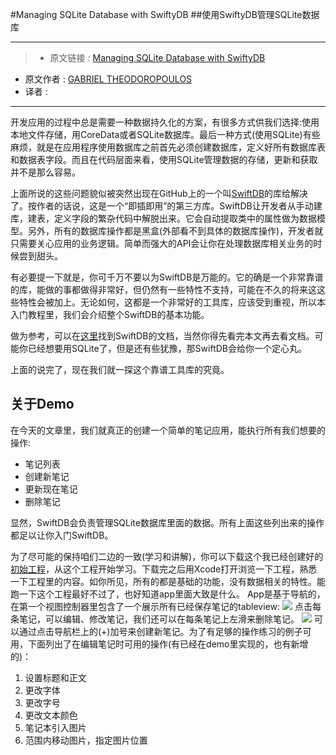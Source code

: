 #Managing SQLite Database with SwiftyDB
##使用SwiftyDB管理SQLite数据库

***

>* 原文链接 : [Managing SQLite Database with SwiftyDB](http://www.appcoda.com/swiftydb/)
* 原文作者 : [GABRIEL THEODOROPOULOS](http://www.appcoda.com/author/gabrielth/)
* 译者 : []()

***

开发应用的过程中总是需要一种数据持久化的方案，有很多方式供我们选择:使用本地文件存储，用CoreData或者SQLite数据库。最后一种方式(使用SQLite)有些麻烦，就是在应用程序使用数据库之前首先必须创建数据库，定义好所有数据库表和数据表字段。而且在代码层面来看，使用SQLite管理数据的存储，更新和获取并不是那么容易。

上面所说的这些问题貌似被突然出现在GitHub上的一个叫[SwiftDB](https://github.com/Oyvindkg/swiftydb)的库给解决了。按作者的话说，这是一个“即插即用”的第三方库。SwiftDB让开发者从手动建库，建表，定义字段的繁杂代码中解脱出来。它会自动提取类中的属性做为数据模型。另外，所有的数据库操作都是黑盒(外部看不到具体的数据库操作)，开发者就只需要关心应用的业务逻辑。简单而强大的API会让你在处理数据库相关业务的时候尝到甜头。

有必要提一下就是，你可千万不要以为SwiftDB是万能的。它的确是一个非常靠谱的库，能做的事都做得非常好，但仍然有一些特性不支持，可能在不久的将来这这些特性会被加上。无论如何，这都是一个非常好的工具库，应该受到重视，所以本入门教程里，我们会介绍整个SwiftDB的基本功能。

做为参考，可以在[这里](http://oyvindkg.github.io/swiftydb/)找到SwiftDB的文档，当然你得先看完本文再去看文档。可能你已经想要用SQLite了，但是还有些犹豫，那SwiftDB会给你一个定心丸。

上面的说完了，现在我们就一探这个靠谱工具库的究竟。

## 关于Demo

在今天的文章里，我们就真正的创建一个简单的笔记应用，能执行所有我们想要的操作:

- 笔记列表
- 创建新笔记
- 更新现在笔记
- 删除笔记

显然，SwiftDB会负责管理SQLite数据库里面的数据。所有上面这些列出来的操作都足以让你入门SwiftDB。

为了尽可能的保持咱们二边的一致(学习和讲解)，你可以下载这个我已经创建好的[初始工程](https://github.com/appcoda/SwiftyDB-Demo/blob/master/NotesDBStarter.zip?raw=true)，从这个工程开始学习。下载完之后用Xcode打开浏览一下工程，熟悉一下工程里的内容。如你所见，所有的都是基础的功能，没有数据相关的特性。能跑一下这个工程最好不过了，也好知道app里面大致是什么。
App是基于导航的，在第一个视图控制器里包含了一个展示所有已经保存笔记的tableview:
![](http://www.appcoda.com/wp-content/uploads/2016/03/t50_1_note_list.png)
点击每条笔记，可以编辑、修改笔记，我们还可以在每条笔记上左滑来删除笔记。
![](http://www.appcoda.com/wp-content/uploads/2016/03/t50_2_delete_note.png)
可以通过点击导航栏上的(+)加号来创建新笔记。为了有足够的操作练习的例子可用，下面列出了在编辑笔记时可用的操作(有已经在demo里实现的，也有新增的)：
1. 设置标题和正文
2. 更改字体
3. 更改字号
4. 更改文本颜色
5. 笔记本引入图片
6. 范围内移动图片，指定图片位置
